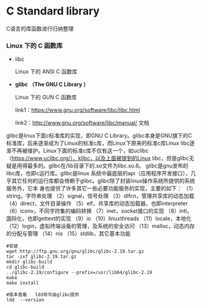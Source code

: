 # C Standard library

C语言的库函数进行归纳整理

### Linux 下的 C 函数库

- libc

  Linux 下的 ANSI C 函数库

- **glibc （The GNU C Library ）**

  Linux 下的 GUN C 函数库 

  link1：<https://www.gnu.org/software/libc/libc.html>

  link2：<http://www.gnu.org/software/libc/manual/>    文档

glibc是linux下面c标准库的实现，即GNU C Library。glibc本身是GNU旗下的C标准库，后来逐渐成为了Linux的标准c库，而Linux下原来的标准c库Linux libc逐渐不再被维护。Linux下面的标准c库不仅有这一个，如uclibc（https://www.uclibc.org/）、klibc，以及上面被提到的Linux libc，但是glibc无疑是用得最多的。glibc在/lib目录下的.so文件为libc.so.6。
glibc是gnu发布的libc库，也即c运行库。glibc是linux 系统中最底层的api（应用程序开发接口），几乎其它任何的运行库都会倚赖于glibc。glibc除了封装linux操作系统所提供的系统服务外，它本 身也提供了许多其它一些必要功能服务的实现，主要的如下：
（1）string，字符串处理
（2）signal，信号处理
（3）dlfcn，管理共享库的动态加载
（4）direct，文件目录操作
（5）elf，共享库的动态加载器，也即interpreter
（6）iconv，不同字符集的编码转换
（7）inet，socket接口的实现
（8）intl，国际化，也即gettext的实现
（9）io
（10）linuxthreads
（11）locale，本地化
（12）login，虚拟终端设备的管理，及系统的安全访问
（13）malloc，动态内存的分配与管理
（14）nis
（15）stdlib，其它基本功能

```shell
#安装
wget http://ftp.gnu.org/gnu/glibc/glibc-2.19.tar.gz
tar -zxf glibc-2.19.tar.gz
mkdir glibc-build
cd glibc-build
../glibc-2.19/configure --prefix=/usr/lib64/glibc-2.19
make
make install

#版本查看   ldd命令由glibc提供
ldd  --version
```


